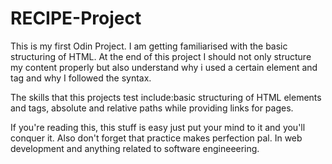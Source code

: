 # RECIPE-Project

This is my first Odin Project. I am getting familiarised with the basic structuring of HTML.
At the end of this project I should not only structure my content properly but also understand why
i used a certain element and tag and why I followed the syntax.

The skills that this projects test include:basic structuring of HTML elements and tags, absolute and relative paths
while providing links for pages.

If you're reading this, this stuff is easy just put your mind to it and you'll conquer it. Also don't forget that 
practice makes perfection pal. In web development and anything related to software engineeering.
